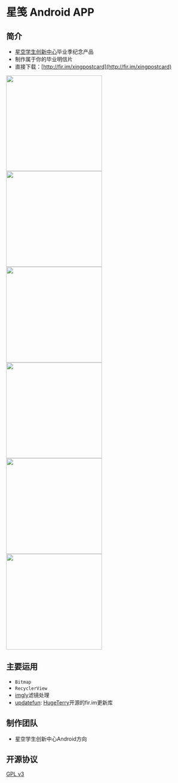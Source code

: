 # 星笺 Android APP

## 简介

- [星空学生创新中心](http://www.xingkong.us/)毕业季纪念产品
- 制作属于你的毕业明信片
- 直接下载：[http://fir.im/xingpostcard](http://fir.im/xingpostcard)

<img src="https://github.com/hugeterry/superXingPostCard/blob/master/showUI/1.jpg" width="256" /> <img src="https://github.com/hugeterry/superXingPostCard/blob/master/showUI/2.jpg" width="256" />
<img src="https://github.com/hugeterry/superXingPostCard/blob/master/showUI/3.jpg" width="256" /><br>
<img src="https://github.com/hugeterry/superXingPostCard/blob/master/showUI/4.jpg" width="256" /> <img src="https://github.com/hugeterry/superXingPostCard/blob/master/showUI/5.jpg" width="256" /> <img src="https://github.com/hugeterry/superXingPostCard/blob/master/showUI/6.jpg" width="256" /><br>

## 主要运用
- `Bitmap`
- `RecyclerView`
- [imgly](https://github.com/imgly/imgly-sdk-android-demo)滤镜处理
- [updatefun](https://github.com/hugeterry/UpdateDemo): [HugeTerry](https://github.com/hugeterry)开源的fir.im更新库

## 制作团队
- 星空学生创新中心Android方向

## 开源协议

[GPL v3](LICENSE)
